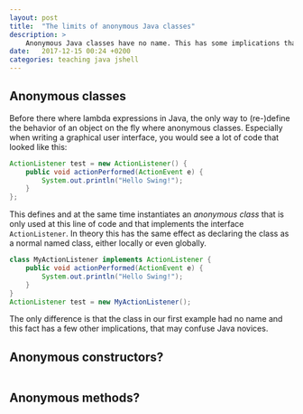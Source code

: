 ```yaml
---
layout: post
title:  "The limits of anonymous Java classes"
description: >
    Anonymous Java classes have no name. This has some implications that can be confusing for .
date:   2017-12-15 00:24 +0200
categories: teaching java jshell
---
```


## Anonymous classes

Before there where lambda expressions in Java, the only way to (re-)define the behavior of an object on the fly where anonymous classes.
Especially when writing a graphical user interface, you would see a lot of code that looked like this:

```java
ActionListener test = new ActionListener() {
    public void actionPerformed(ActionEvent e) {
        System.out.println("Hello Swing!");
    }
};
```

This defines and at the same time instantiates an *anonymous class* that is only used at this line of code and that implements the interface `ActionListener`.
In theory this has the same effect as declaring the class as a normal named class, either locally or even globally.

```java
class MyActionListener implements ActionListener {
    public void actionPerformed(ActionEvent e) {
        System.out.println("Hello Swing!");
    }
}
ActionListener test = new MyActionListener();
```

The only difference is that the class in our first example had no name and this fact has a few other implications, that may confuse Java novices.

## Anonymous constructors?

```

```

## Anonymous methods?

